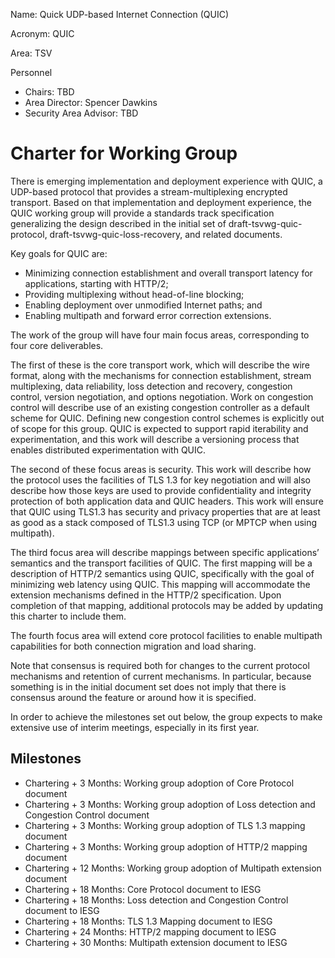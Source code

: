 Name: Quick UDP-based Internet Connection (QUIC)

Acronym: QUIC

Area: TSV

Personnel

 * Chairs: TBD
 * Area Director: Spencer Dawkins
 * Security Area Advisor: TBD

# Charter for Working Group

There is emerging implementation and deployment experience with QUIC, a UDP-based protocol that provides a stream-multiplexing encrypted transport. Based on that implementation and deployment experience, the QUIC working group will provide a standards track specification generalizing the design described in the initial set of draft-tsvwg-quic-protocol, draft-tsvwg-quic-loss-recovery, and related documents. 

Key goals for QUIC are: 
 * Minimizing connection establishment and overall transport latency for applications, starting with HTTP/2; 
 * Providing multiplexing without head-of-line blocking; 
 * Enabling deployment over unmodified Internet paths; and 
 * Enabling multipath and forward error correction extensions.

The work of the group will have four main focus areas, corresponding to four core deliverables. 

The first of these is the core transport work, which will describe the wire format, along with the mechanisms for connection establishment, stream multiplexing, data reliability, loss detection and recovery, congestion control, version negotiation, and options negotiation. Work on congestion control will describe use of an existing congestion controller as a default scheme for QUIC. Defining new congestion control schemes is explicitly out of scope for this group. QUIC is expected to support rapid iterability and experimentation, and this work will describe a versioning process that enables distributed experimentation with QUIC. 

The second of these focus areas is security. This work will describe how the protocol uses the facilities of TLS 1.3 for key negotiation and will also describe how those keys are used to provide confidentiality and integrity protection of both application data and QUIC headers. This work will ensure that QUIC using TLS1.3 has security and privacy properties that are at least as good as a stack composed of TLS1.3 using TCP (or MPTCP when using multipath).

The third focus area will describe mappings between specific applications’ semantics and the transport facilities of QUIC. The first mapping will be a description of HTTP/2 semantics using QUIC, specifically with the goal of minimizing web latency using QUIC. This mapping will accommodate the extension mechanisms defined in the HTTP/2 specification. Upon completion of that mapping, additional protocols may be added by updating this charter to include them.

The fourth focus area will extend core protocol facilities to enable multipath capabilities for both connection migration and load sharing.

Note that consensus is required both for changes to the current protocol mechanisms and retention of current mechanisms. In particular, because something is in the initial document set does not imply that there is consensus around the feature or around how it is specified.

In order to achieve the milestones set out below, the group expects to make extensive use of interim meetings, especially in its first year.

## Milestones

* Chartering + 3 Months: Working group adoption of Core Protocol document
* Chartering + 3 Months: Working group adoption of Loss detection and Congestion Control document
* Chartering + 3 Months: Working group adoption of TLS 1.3 mapping document
* Chartering + 3 Months: Working group adoption of HTTP/2 mapping document
* Chartering + 12 Months: Working group adoption of Multipath extension document
* Chartering + 18 Months: Core Protocol document to IESG
* Chartering + 18 Months: Loss detection and Congestion Control document to IESG
* Chartering + 18 Months: TLS 1.3 Mapping document to IESG
* Chartering + 24 Months: HTTP/2 mapping document to IESG
* Chartering + 30 Months: Multipath extension document to IESG
